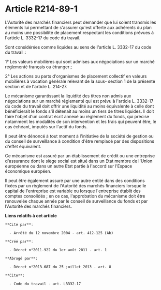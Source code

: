 # Article R214-89-1

L'Autorité des marchés financiers peut demander que lui soient transmis les éléments lui permettant de s'assurer qu'est
offerte aux adhérents du plan au moins une possibilité de placement respectant les conditions prévues à l'article L. 3332-17
du code du travail. 

Sont considérées comme liquides au sens de l'article L. 3332-17 du code du travail : 

1° Les valeurs mobilières qui sont admises aux négociations sur un marché réglementé français ou étranger ; 

2° Les actions ou parts d'organismes de placement collectif en valeurs mobilières à vocation générale relevant de la sous-
section 1 de la présente section et de l'article L. 214-27. 

Le mécanisme garantissant la liquidité des titres non admis aux négociations sur un marché réglementé qui est prévu à
l'article L. 3332-17 du code du travail doit offrir une liquidité au moins équivalente à celle dont bénéficierait le fonds
s'il détenait au moins un tiers de titres liquides. Il doit faire l'objet d'un contrat écrit annexé au règlement du fonds,
qui précise notamment les modalités de son intervention et les frais qui peuvent être, le cas échéant, imputés sur l'actif du
fonds. 

Il peut être dénoncé à tout moment à l'initiative de la société de gestion ou du conseil de surveillance à condition d'être
remplacé par des dispositions d'effet équivalent. 

Ce mécanisme est assuré par un établissement de crédit ou une entreprise d'assurance dont le siège social est situé dans un
Etat membre de l'Union européenne ou dans un autre Etat partie à l'accord sur l'Espace économique européen. 

Il peut être également assuré par une autre entité dans des conditions fixées par un règlement de l'Autorité des marchés
financiers lorsque le capital de l'entreprise est variable ou lorsque l'entreprise établit des comptes consolidés ; en ce
cas, l'approbation du mécanisme doit être renouvelée chaque année par le conseil de surveillance du fonds et par l'Autorité
des marchés financiers.

**Liens relatifs à cet article**

	**Cité par**:

	  - Arrêté du 12 novembre 2004 - art. 412-125 (Ab)

	**Créé par**:

	  - Décret n°2011-922 du 1er août 2011 - art. 1

	**Abrogé par**:

	  - Décret n°2013-687 du 25 juillet 2013 - art. 8

	**Cite**:

	  - Code du travail - art. L3332-17
